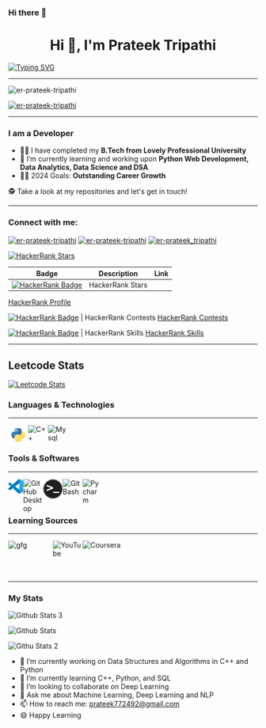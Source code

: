### Hi there 👋
<h1 align="center">Hi 👋, I'm Prateek Tripathi</h1>
<p align="center">


[![Typing SVG](https://readme-typing-svg.demolab.com?font=Fira+Code&pause=1000&width=1080&center=true&lines=Welcome+To+My+Github+Profile;Data+Analyst+and+Python+Developer)](https://git.io/typing-svg)
 
</p>
<hr>
<p align="left"> <img src="https://komarev.com/ghpvc/?username=er-prateek-tripathi&label=Profile%20views&color=0e75b6&style=flat" alt="er-prateek-tripathi" /> </p>

<p align="left"> <a href="https://github.com/ryo-ma/github-profile-trophy"><img src="https://github-profile-trophy.vercel.app/?username=er-prateek-tripathi" alt="er-prateek-tripathi" /></a> </p>
<hr>
<h3 align="left">I am a Developer</h3>

- 👨‍🏭 I have completed my **B.Tech from Lovely Professional University** <br>
- 🏫 I’m currently learning and working upon **Python Web Development, Data Analytics, Data Science and DSA** <br>
- 🧑‍🎓 2024 Goals: **Outstanding Career Growth** <br>

🕵 Take a look at my repositories and let's get in touch!<br>

<hr>

<h3 align="left">Connect with me:</h3>
<p align="left">
<a href="https://linkedin.com/in/prateekt00" target="blank"><img align="center" src="https://raw.githubusercontent.com/rahuldkjain/github-profile-readme-generator/master/src/images/icons/Social/linked-in-alt.svg" alt="er-prateek-tripathi" height="30" width="40" /></a>
<a href="https://www.instagram.com/prateekt01" target="blank"><img align="center" src="https://raw.githubusercontent.com/rahuldkjain/github-profile-readme-generator/master/src/images/icons/Social/instagram.svg" alt="er-prateek-tripathi" height="30" width="40" /></a>
<a href="https://www.hackerrank.com/profile/prateek772492" target="blank"><img align="center" src="https://raw.githubusercontent.com/rahuldkjain/github-profile-readme-generator/master/src/images/icons/Social/hackerrank.svg" alt="er-prateek_tripathi" height="30" width="40" /></a>

[![HackerRank Stars](https://img.shields.io/badge/HackerRank-Stars-orange/prateek772492.svg)](https://hackerrank.com/prateek772492)

| Badge | Description | Link |
|---|---|---|
[![HackerRank Badge](https://badgey.glitch.me/badge/hackerrank/prateek772492/stars.svg)](https://www.hackerrank.com/prateek772492) | HackerRank Stars 
[HackerRank Profile](https://www.hackerrank.com/prateek772492)

[![HackerRank Badge](https://badgey.glitch.me/badge/hackerrank/prateek772492/contests.svg)](https://www.hackerrank.com/prateek772492) | HackerRank Contests [HackerRank Contests](https://www.hackerrank.com/contest)

[![HackerRank Badge](https://badgey.glitch.me/badge/hackerrank/prateek772492/skills.svg)](https://www.hackerrank.com/prateek772492) | HackerRank Skills [HackerRank Skills](https://www.hackerrank.com/skills)





<hr>

## Leetcode Stats
[![Leetcode Stats](https://leetcard.jacoblin.cool/prateek_77)](https://leetcode.com/prateek_77)


</p>

### Languages & Technologies

<hr/>

<img align="left" alt="Python" width="40px" src="https://raw.githubusercontent.com/github/explore/80688e429a7d4ef2fca1e82350fe8e3517d3494d/topics/python/python.png" />
<img align="left" alt="C++" width="40px" src="https://user-images.githubusercontent.com/42747200/46140125-da084900-c26d-11e8-8ea7-c45ae6306309.png" />
<img align="left" alt="Mysql" width="40px" src="https://www.mysql.com/common/logos/logo-mysql-170x115.png" />

<br><br>


### Tools & Softwares

<hr/>

<img align="left" alt="Visual Studio Code" width="30px" src="https://raw.githubusercontent.com/github/explore/80688e429a7d4ef2fca1e82350fe8e3517d3494d/topics/visual-studio-code/visual-studio-code.png" />
<img align="left" alt="GitHub Desktop" width="40px" src="https://static.techspot.com/images2/downloads/topdownload/2021/04/2021-04-07-ts3_thumbs-8ba.png" />
<img align="left" alt="Terminal" width="40px" src="https://raw.githubusercontent.com/github/explore/80688e429a7d4ef2fca1e82350fe8e3517d3494d/topics/terminal/terminal.png" />
<img align="left" alt="GitBash" width="40px" src="https://git-scm.com/images/logos/downloads/Git-Icon-1788C.png" />
<img align="left" alt="Pycharm" width="40px" src="https://upload.wikimedia.org/wikipedia/commons/thumb/1/1d/PyCharm_Icon.svg/1200px-PyCharm_Icon.svg.png" />
<br><br><br>

### Learning Sources

<hr/>

<img align="left" alt="gfg" width="90px" src="https://media.geeksforgeeks.org/gfg-gg-logo.svg" />
<img align="left" alt="YouTube" width="60px" src="https://play-lh.googleusercontent.com/lMoItBgdPPVDJsNOVtP26EKHePkwBg-PkuY9NOrc-fumRtTFP4XhpUNk_22syN4Datc=s48-rw" />
<img align="left" alt="Coursera" width="90px" src="https://coursera.org/static/images/brand/CourseraLogo.svg)" />

<br><br><br><br>
<hr>

### My Stats

![Github Stats 3](https://github-readme-stats.vercel.app/api?username=er-prateek-tripathi)

![Github Stats](https://github-readme-streak-stats.herokuapp.com/?user=er-prateek-tripathi)

![Githu Stats 2](https://github-readme-stats.vercel.app/api/top-langs/?username=er-prateek-tripathi)

- 🔭 I’m currently working on Data Structures and Algorithms in C++ and Python
- 🌱 I’m currently learning C++, Python, and SQL
- 👯 I’m looking to collaborate on Deep Learning
- 💬 Ask me about Machine Learning, Deep Learning and NLP
- 📫 How to reach me: prateek772492@gmail.com
- :smile: Happy Learning

<!--
**er-prateek-tripathi/er-prateek-tripathi** is a ✨ _special_ ✨ repository because its `README.md` (this file) appears on your GitHub profile.

Here are some ideas to get you started:

- 🔭 I’m currently working on ...
- 🌱 I’m currently learning ...
- 👯 I’m looking to collaborate on ...
- 🤔 I’m looking for help with ...
- 💬 Ask me about ...
- 📫 How to reach me: ...
- 😄 Pronouns: ...
- ⚡ Fun fact: ...
-->
